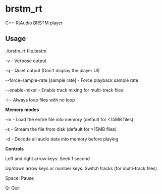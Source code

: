 # brstm_rt
C++ RtAudio BRSTM player

## Usage
./brstm_rt file.brstm

-v - Verbose output

-q - Quiet output (Don't display the player UI)

--force-sample-rate [sample rate] - Force playback sample rate

--enable-mixer - Enable track mixing for multi-track files

-l - Always loop files with no loop

**Memory modes**

-m - Load the entire file into memory (default for <15MB files)

-s - Stream the file from disk (default for >15MB files)

-d - Decode all audio data into memory before playing

**Controls**

Left and right arrow keys: Seek 1 second

Up/down arrow keys or number keys: Switch tracks (for multi-track files)

Space: Pause

Q: Quit
